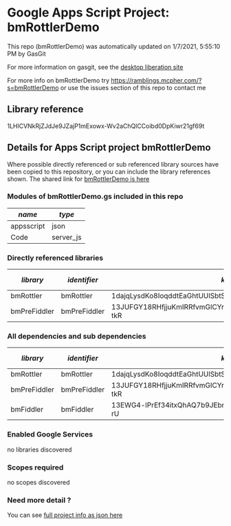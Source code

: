 # Google Apps Script Project: bmRottlerDemo
This repo (bmRottlerDemo) was automatically updated on 1/7/2021, 5:55:10 PM by GasGit

For more information on gasgit, see the [desktop liberation site](https://ramblings.mcpher.com/drive-sdk-and-github/migrategasgit/ "desktop liberation")

For more info on bmRottlerDemo try https://ramblings.mcpher.com/?s=bmRottlerDemo or use the issues section of this repo to contact me
## Library reference
1LHlCVNkRjZJdJe9JZajP1mExowx-Wv2aChQlCCoibd0DpKiwr21gf69t


## Details for Apps Script project bmRottlerDemo
Where possible directly referenced or sub referenced library sources have been copied to this repository, or you can include the library references shown. 
The shared link for [bmRottlerDemo is here](https://script.google.com/d/1LHlCVNkRjZJdJe9JZajP1mExowx-Wv2aChQlCCoibd0DpKiwr21gf69t/edit?usp=sharing "open in the GAS IDE")

### Modules of bmRottlerDemo.gs included in this repo
*name*|*type*
--- | --- 
appsscript| json
Code| server_js
### Directly referenced libraries
*library*|*identifier*|*key*|*version*|*dev mode*|*source*|
--- | --- | --- | --- | --- | --- 
bmRottler| bmRottler|1dajqLysdKo8IoqddtEaGhtUUlSbtSQ1Agi2K5cXSUm0DxXfLYouSO9yD|8|no|[here](libraries/bmRottler "library source")
bmPreFiddler| bmPreFiddler|13JUFGY18RHfjjuKmIRRfvmGlCYrEkEtN6uUm-iLUcxOUFRJD-WBX-tkR|5|no|[here](libraries/bmPreFiddler "library source")
### All dependencies and sub dependencies
*library*|*identifier*|*key*|*version*|*dev mode*|*source*|
--- | --- | --- | --- | --- | --- 
bmRottler| bmRottler|1dajqLysdKo8IoqddtEaGhtUUlSbtSQ1Agi2K5cXSUm0DxXfLYouSO9yD|8|no|[here](libraries/bmRottler "library source")
bmPreFiddler| bmPreFiddler|13JUFGY18RHfjjuKmIRRfvmGlCYrEkEtN6uUm-iLUcxOUFRJD-WBX-tkR|5|no|[here](libraries/bmPreFiddler "library source")
bmFiddler| bmFiddler|13EWG4-lPrEf34itxQhAQ7b9JEbmCBfO8uE4Mhr99CHi3Pw65oxXtq-rU|4|no|[here](libraries/bmFiddler "library source")
### Enabled Google Services
no libraries discovered
### Scopes required
no scopes discovered
### Need more detail ?
You can see [full project info as json here](info.json)
